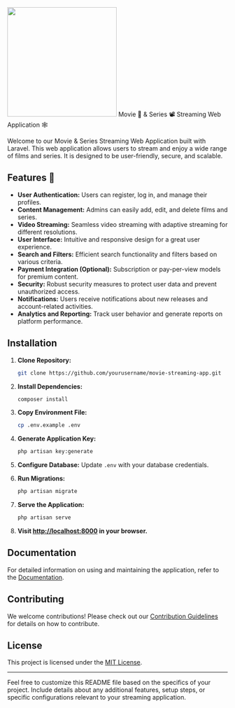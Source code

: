 
<img width="250" src="https://bmsvieira.github.io/moovie.js/demo-template/images/moovie_black.png">
Movie 🎥 & Series 📽️ Streaming Web Application 🕸️

Welcome to our Movie & Series Streaming Web Application built with Laravel. This web application allows users to stream and enjoy a wide range of films and series. It is designed to be user-friendly, secure, and scalable.

## Features 💼

- **User Authentication:** Users can register, log in, and manage their profiles.
- **Content Management:** Admins can easily add, edit, and delete films and series.
- **Video Streaming:** Seamless video streaming with adaptive streaming for different resolutions.
- **User Interface:** Intuitive and responsive design for a great user experience.
- **Search and Filters:** Efficient search functionality and filters based on various criteria.
- **Payment Integration (Optional):** Subscription or pay-per-view models for premium content.
- **Security:** Robust security measures to protect user data and prevent unauthorized access.
- **Notifications:** Users receive notifications about new releases and account-related activities.
- **Analytics and Reporting:** Track user behavior and generate reports on platform performance.

## Installation

1. **Clone Repository:**
   ```bash
   git clone https://github.com/yourusername/movie-streaming-app.git
   ```

2. **Install Dependencies:**
   ```bash
   composer install
   ```

3. **Copy Environment File:**
   ```bash
   cp .env.example .env
   ```

4. **Generate Application Key:**
   ```bash
   php artisan key:generate
   ```

5. **Configure Database:**
   Update `.env` with your database credentials.

6. **Run Migrations:**
   ```bash
   php artisan migrate
   ```

7. **Serve the Application:**
   ```bash
   php artisan serve
   ```

8. **Visit [http://localhost:8000](http://localhost:8000) in your browser.**

## Documentation

For detailed information on using and maintaining the application, refer to the [Documentation](docs/).

## Contributing

We welcome contributions! Please check out our [Contribution Guidelines](CONTRIBUTING.md) for details on how to contribute.

## License

This project is licensed under the [MIT License](LICENSE).

---

Feel free to customize this README file based on the specifics of your project. Include details about any additional features, setup steps, or specific configurations relevant to your streaming application.
